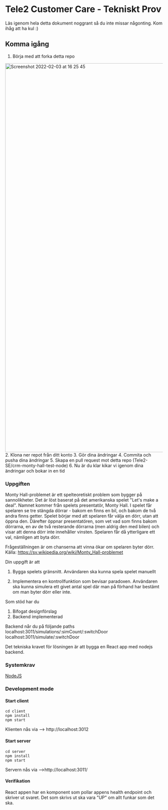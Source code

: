 # Tele2 Customer Care - Tekniskt Prov

Läs igenom hela detta dokument noggrant så du inte missar någonting. Kom ihåg att ha kul :)

## Komma igång

1. Börja med att forka detta repo
<img width="1243" alt="Screenshot 2022-02-03 at 16 25 45" src="https://user-images.githubusercontent.com/13869296/152373025-3eba1e91-8caf-4b38-bd39-bbca6502ca59.png">
2. Klona ner repot från ditt konto
3. Gör dina ändringar
4. Commita och pusha dina ändringar
5. Skapa en pull request mot detta repo (Tele2-SE/crm-monty-hall-test-node)
6. Nu är du klar kikar vi igenom dina ändringar och bokar in en tid

### Uppgiften
Monty Hall-problemet är ett spelteoretiskt problem som bygger på sannolikheter. Det är löst baserat på det amerikanska spelet "Let's make a deal". Namnet kommer från spelets presentatör, Monty Hall.
I spelet får spelaren se tre stängda dörrar - bakom en finns en bil, och bakom de två andra finns getter. Spelet börjar med att spelaren får välja en dörr, utan att öppna den. Därefter öppnar presentatören, som vet vad som finns bakom dörrarna, en av de två resterande dörrarna (men aldrig den med bilen) och visar att denna dörr inte innehåller vinsten. Spelaren får då ytterligare ett val, nämligen att byta dörr.

Frågeställningen är om chanserna att vinna ökar om spelaren byter dörr. Källa: https://sv.wikipedia.org/wiki/Monty_Hall-problemet

Din uppgift är att

1. Bygga spelets gränsnitt.
Användaren ska kunna spela spelet manuellt

2. Implementera en kontrollfunktion som bevisar paradoxen.
Användaren ska kunna simulera ett givet antal spel där man på förhand har bestämt om man byter dörr eller inte.

Som stöd har du
1. Bifogat designförslag
2. Backend implementerad

Backend når du på följande paths
localhost:3011/simulations/:simCount/:switchDoor
localhost:3011/simulate/:switchDoor

Det tekniska kravet för lösningen är att bygga en React app med nodejs backend.


### Systemkrav
[NodeJS](https://nodejs.org)


### Development mode

#### Start client
```
cd client
npm install
npm start
```
Klienten nås via --> http://localhost:3012

#### Start server
```
cd server
npm install
npm start
```
Servern nås via -->http://localhost:3011/

#### Verifikation
React appen har en komponent som pollar appens health endpoint och skriver ut svaret. Det som skrivs ut ska vara "UP" om allt funkar som det ska.
